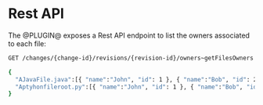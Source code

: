 # Rest API

The @PLUGIN@ exposes a Rest API endpoint to list the owners associated to each file:

```bash
GET /changes/{change-id}/revisions/{revision-id}/owners~getFilesOwners

{
  "AJavaFile.java":[{ "name":"John", "id": 1 }, { "name":"Bob", "id": 2 }],
  "Aptyhonfileroot.py":[{ "name":"John", "id": 1 }, { "name":"Bob", "id": 2 }, { "name":"John", "id": 3 }]
}

```